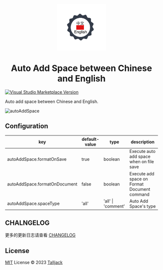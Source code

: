 <p align="center">
  <img src="./res/icon.png" width='160px'/>
</p>

<h1 align="center">Auto Add Space between Chinese and English</h1>

<a href="https://marketplace.visualstudio.com/items?itemName=talljack.vscode-auto-space" target="__blank"><img src="https://img.shields.io/visual-studio-marketplace/v/talljack.vscode-auto-space.svg?color=eee&amp;label=VS%20Code%20Marketplace&logo=visual-studio-code" alt="Visual Studio Marketplace Version" /></a>

Auto add space between Chinese and English.

![autoAddSpace](https://user-images.githubusercontent.com/34439652/230905590-b70f26dd-8ea8-4d5b-a4ea-b414c259edee.jpg)

## Configuration

| key                          | default-value | type               | description                                  |
| ---------------------------- | ------------- | ------------------ | -------------------------------------------- |
| autoAddSpace.formatOnSave    | true          | boolean            | Execute auto add space when on file save     |
| autoAddSpace.formatOnDocument | false         | boolean            | Execute add space on Format Document command |
| autoAddSpace.spaceType       | 'all'         | 'all' \| 'comment' | Auto Add Space's type                        |

## CHALNGELOG

更多的更新日志请查看 [CHANGELOG](./CHANGELOG.md)

## License

[MIT](./LICENSE) License © 2023 [Talljack](https://github.com/talljack)
